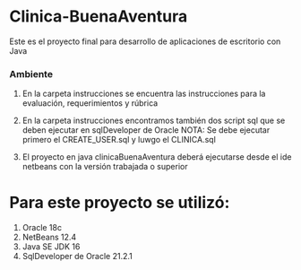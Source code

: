 # Clinica-BuenaAventura

Este es el proyecto final para desarrollo de aplicaciones de escritorio con Java

### Ambiente

1. En la carpeta instrucciones se encuentra las instrucciones para la evaluación, requerimientos y rúbrica

2. En la carpeta instrucciones encontramos también dos script sql que se deben ejecutar en sqlDeveloper de Oracle
    NOTA: Se debe ejecutar primero el CREATE_USER.sql y luwgo el CLINICA.sql
    
3. El proyecto en java clinicaBuenaAventura deberá ejecutarse desde el ide netbeans con la versión trabajada o superior

# Para este proyecto se utilizó:

1. Oracle 18c 
2. NetBeans 12.4
3. Java SE JDK 16 
4. SqlDeveloper de Oracle 21.2.1
